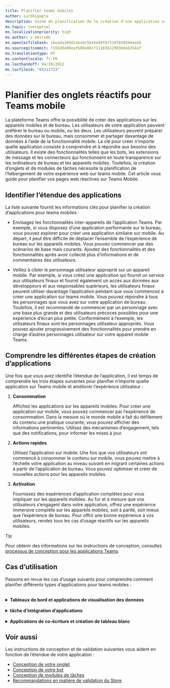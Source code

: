 ```yaml
---
title: Planifier teams mobiles
author: surbhigupta
description: Guide de planification de la création d’une application sur teams mobile
ms.topic: conceptual
ms.localizationpriority: high
ms.author: v-abirade
ms.openlocfilehash: 16eada349d2a6adc5b45e89f075107838594eeeb
ms.sourcegitcommit: f15bd0e90eafb00e00cf11183b129038de8354af
ms.translationtype: HT
ms.contentlocale: fr-FR
ms.lasthandoff: 04/28/2022
ms.locfileid: "65111723"
---
```

# <a name="plan-responsive-tabs-for-teams-mobile"></a>Planifier des onglets réactifs pour Teams mobile

 La plateforme Teams offre la possibilité de créer des applications sur les appareils mobiles et de bureau. Les utilisateurs de votre application peuvent préférer le bureau ou mobile, ou les deux. Les utilisateurs peuvent préparer des données sur le bureau, mais consommer et partager davantage de données à l’aide de la fonctionnalité mobile. La clé pour créer n’importe quelle application consiste à comprendre et à répondre aux besoins des utilisateurs. Il existe des fonctionnalités telles que les bots, les extensions de message et les connecteurs qui fonctionnent en toute transparence sur les ordinateurs de bureau et les appareils mobiles. Toutefois, la création d’onglets et de modules de tâches nécessite la planification de l’hébergement de votre expérience web sur teams mobile. Cet article vous guide pour planifier vos pages web réactives sur Teams Mobile.

## <a name="identify-apps-scope"></a>Identifier l’étendue des applications

La liste suivante fournit les informations clés pour planifier la création d’applications pour teams mobiles :

* Envisagez les fonctionnalités inter-appareils de l’application Teams. Par exemple, si vous disposez d’une application performante sur le bureau, vous pouvez explorer pour créer une application similaire sur mobile. Au départ, il peut être difficile de déplacer l’ensemble de l’expérience de bureau sur les appareils mobiles. Vous pouvez commencer par des scénarios de base mais courants. Ajoutez des fonctionnalités et des fonctionnalités après avoir collecté plus d’informations et de commentaires des utilisateurs.

* Veillez à cibler le personnage utilisateur approprié sur un appareil mobile. Par exemple, si vous créez une application qui fournit un service aux utilisateurs finaux et fournit également un accès aux données aux développeurs et aux responsables supérieurs, les utilisateurs finaux peuvent utiliser davantage l’application pendant que vous commencez à créer une application sur teams mobile. Vous pouvez répondre à tous les personnages que vous avez sur votre application de bureau. Toutefois, il est recommandé de commencer par un personnage avec une base plus grande et des utilisateurs précoces possibles pour une expérience d’écran plus petite. Conformément à l’exemple, les utilisateurs finaux sont les personnages utilisateur appropriés. Vous pouvez ajouter progressivement des fonctionnalités pour prendre en charge d’autres personnages utilisateur sur votre appareil mobile Teams.

## <a name="understand-different-stages-to-build-apps"></a>Comprendre les différentes étapes de création d’applications

Une fois que vous avez identifié l’étendue de l’application, il est temps de comprendre les trois étapes suivantes pour planifier n’importe quelle application sur Teams mobile et améliorer l’expérience utilisateur :

1. **Consommation**

   Affichez les applications sur les appareils mobiles. Pour créer une application sur mobile, vous pouvez commencer par l’expérience de consommation. Dans la mesure où le monde mobile a fait du défilement du contenu une pratique courante, vous pouvez afficher des informations pertinentes. Utilisez des mécanismes d’engagement, tels que des notifications, pour informer les mises à jour.

2. **Actions rapides**

   Utilisez l’application sur mobile. Une fois que vos utilisateurs ont commencé à consommer le contenu sur mobile, vous pouvez mettre à l’échelle votre application au niveau suivant en migrant certaines actions à partir de l’application de bureau. Vous pouvez optimiser et créer de nouvelles actions pour les appareils mobiles.

3. **Activation**

   Fournissez des expériences d’application complètes pour vous impliquer sur les appareils mobiles. Au fur et à mesure que vos utilisateurs s’engagent dans votre application, offrez une expérience immersive complète sur les appareils mobiles, soit à parité, soit mieux que l’expérience de bureau. Pour offrir une bonne expérience à vos utilisateurs, rendez tous les cas d’usage réactifs sur les appareils mobiles.

> [!TIP]
> Pour obtenir des informations sur les instructions de conception, consultez [processus de conception pour les applications Teams](design-teams-app-process.md).

## <a name="use-cases"></a>Cas d’utilisation

Passons en revue les cas d’usage suivants pour comprendre comment planifier différents types d’applications pour teams mobiles :

<br>

<details>

<summary><b>Tableaux de bord et applications de visualisation des données</b></summary>

Vous pouvez comprendre comment planifier des onglets réactifs pour les applications de tableau de bord et de visualisation des données sur la plateforme mobile Teams.

Consommation:

Dans la première étape, vous pouvez implémenter l’expérience de consommation la plus basique pour afficher les données. L’objectif de n’importe quelle application du domaine est d’afficher des données sous la forme de visualisations. Dans votre application, vous pouvez afficher les visualisations récemment affichées sur le Bureau ou la liste de tous les graphiques autorisés pour les utilisateurs. Après avoir créé des tableaux de bord sur le bureau, les utilisateurs peuvent accéder aux informations à l’aide de l’appareil mobile. Vous pouvez afficher une vue détaillée de n’importe quel graphique sélectionné par l’utilisateur en tant que vue développée dans vos onglets ou à l’aide de modules de tâches.

Vous pouvez afficher les informations suivantes :

* Tableaux de bord et résumés
* Visuels de données, cartes et infographies
* Graphiques, graphiques et tableaux

![Consommation des applications de tableau de bord et de visualisation des données](../../assets/images/app-fundamentals/dashboarding-and-data-visualization-apps-consumption.png)

Actions rapides :

Dans la deuxième étape, les utilisateurs peuvent travailler sur les graphiques et visuels existants à partir de l’expérience de bureau. Vous pouvez présenter les actions suivantes :

* Contenu de la recherche
* Filtrer les données
* Créer des signets

![Actions rapides des applications de tableau de bord et de visualisation des données](../../assets/images/app-fundamentals/dashboarding-and-data-visualization-apps-quick-actions.png)

Activation : 

Dans la troisième étape, permettre aux utilisateurs de créer du contenu tel que des graphiques et des graphiques à partir de zéro. Veillez à introduire toutes les fonctionnalités de votre application pour les appareils mobiles. Par exemple, vous pouvez utiliser des modules de tâche pour accéder à des éléments de données spécifiques avec une vue détaillée.

Vous pouvez fournir l’accès suivant aux utilisateurs :

* Modifier le titre et la description
* Insérer des éléments de données pour créer des visualisations
* Partager des visualisations dans un canal ou une conversation de groupe

![Activation des applications de tableau de bord et de visualisation des données](../../assets/images/app-fundamentals/dashboarding-and-data-visualization-apps-enablement.png)

<br>

</details>

<br>

<details>

<summary><b>tâche d’intégration d’applications</b></summary>

Vous pouvez comprendre comment planifier des onglets réactifs pour l’intégration des tâches d’applications sur la plateforme mobile Teams.

Consommation:

Dans la première étape, votre application peut afficher la liste des tâches à l’utilisateur dans une pile verticale. S’il existe plusieurs catégories de tâches, telles que **Proposée** , **Active** et **Bouclée**, fournissez des filtres pour afficher les tâches groupées ou en tant qu’en-têtes pour afficher les tâches groupées.

![Consommation des applications d’intégration de tâches](../../assets/images/app-fundamentals/taskboarding-apps-consumption.png)

Actions rapides :

Dans la deuxième étape, vous pouvez fournir l’accès à l’application suivant aux utilisateurs :

* Créer des tâches ou des éléments avec les champs obligatoires pour réduire la charge cognitive des utilisateurs
* Modifier le type ou la vue du tableau
* Passer en revue les tâches en développant la vue
* Utiliser des modules de tâche pour afficher une vue détaillée
* Déplacer les tâches dans différentes catégories
* Partager des tâches pertinentes dans des conversations et des canaux via des e-mails et un flux d’activité

![Actions rapides d’intégration de tâches d’applications](../../assets/images/app-fundamentals/taskboarding-apps-quick-actions.png)

Activation : 

Dans la troisième étape, vous pouvez activer l’expérience des utilisateurs avec les activités suivantes :

* Ajouter de nouveaux projets et tableaux
* Ajoutez et modifiez différentes catégories, telles que **Proposée**, **Active** et **Bouclée**
* Configurer les tâches pour les commentaires, les pièces jointes et d’autres fonctionnalités complexes

![Activation des applications d’intégration de tâche](../../assets/images/app-fundamentals/taskboarding-apps-enablement.png)
<br>

</details>

<br>

<details>

<summary><b>Applications de co-écriture et création de tableau blanc</b></summary>

Vous pouvez comprendre comment planifier des onglets réactifs pour la co-création et le tableau blanc des applications sur la plateforme mobile Teams.

Consommation:

Dans la première étape, vous pouvez envisager l’expérience de bureau pour afficher le contenu et les ressources dans votre application.  Vous pouvez afficher les fonctions suivantes :

* Commentaires ou commentaires
* Effectuer un zoom avant ou arrière
* Étape actuelle ou progression d’un document en attente

![Utilisation des applications de co-écriture et création de tableau blanc](../../assets/images/app-fundamentals/coauthoring-and-whiteboarding-apps-consumption.png)

Actions rapides :

Dans la deuxième étape, vous pouvez introduire les actions suivantes :

* Créer un tableau pour la collaboration ou de nouveaux documents pour la signature
* Partager des tableaux en interne et avec des invités
* Configurer les autorisations d’administrateur

> [!TIP]
> Vous exposez des actions qui peuvent être affichées facilement sur les petits écrans.

![Actions rapides des applications de co-écriture et création de tableau blanc](../../assets/images/app-fundamentals/coauthoring-and-whiteboarding-apps-quick-actions.png)

Activation : 

Dans la troisième étape, fournissez une expérience complète à vos utilisateurs. Vous pouvez activer l’expérience des utilisateurs avec les activités suivantes :

* Ajout de texte, de formes et de notes rapides
* Naviguer dans le contenu
* Ajouter des couches et des filtres
* Opérations de suppression, d’annulation et de rétablissement
* Accédez à la caméra et au microphone à l’aide des API du Kit de développement logiciel (SDK) JS. Pour plus d’informations sur les fonctionnalités des appareils, consultez [vue d’ensemble des fonctionnalités des appareils](../device-capabilities/device-capabilities-overview.md).

![Activation des applications de co-création et de tableau blanc](../../assets/images/app-fundamentals/coauthoring-and-whiteboarding-apps-enablement.png)

<br>

</details>

## <a name="see-also"></a>Voir aussi

Les instructions de conception et de validation suivantes vous aident en fonction de l’étendue de votre application :

* [Conception de votre onglet](../../tabs/design/tabs.md)
* [Conception de votre bot](../../bots/design/bots.md)
* [Conception de modules de tâches](../..//task-modules-and-cards/task-modules/design-teams-task-modules.md)
* [Recommandations en matière de validation du Store](../deploy-and-publish/appsource/prepare/teams-store-validation-guidelines.md)
